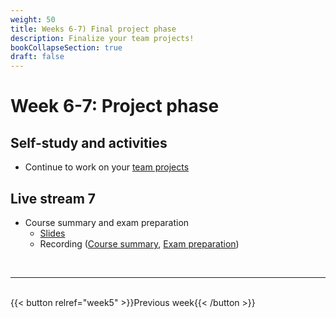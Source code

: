 ```yaml
---
weight: 50
title: Weeks 6-7) Final project phase
description: Finalize your team projects!
bookCollapseSection: true
draft: false
---
```


# Week 6-7: Project phase

## Self-study and activities
- Continue to work on your [team projects](docs/course/project)
<!--- Get inspired by the [building blocks](docs/building-blocks/)-->

## Live stream 7
- Course summary and exam preparation
  - [Slides](slides.html)
  - Recording ([Course summary](https://youtu.be/k9781SYsBiY), [Exam preparation](https://youtu.be/SVVFOaYM680))

<br>

---
<br>
{{< button relref="week5" >}}Previous week{{< /button >}}
